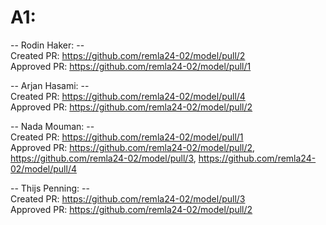 # A1:
-- Rodin Haker: --  
Created PR: https://github.com/remla24-02/model/pull/2  
Approved PR: https://github.com/remla24-02/model/pull/1

-- Arjan Hasami: --  
Created PR: https://github.com/remla24-02/model/pull/4  
Approved PR: https://github.com/remla24-02/model/pull/2

-- Nada Mouman: --  
Created PR: https://github.com/remla24-02/model/pull/1  
Approved PR: https://github.com/remla24-02/model/pull/2, https://github.com/remla24-02/model/pull/3, https://github.com/remla24-02/model/pull/4

-- Thijs Penning: --  
Created PR: https://github.com/remla24-02/model/pull/3  
Approved PR: https://github.com/remla24-02/model/pull/2
